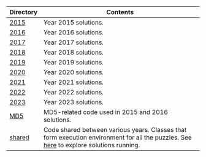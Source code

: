 Directory | Contents
------------ | -------------
[2015](2015) | Year 2015 solutions.
[2016](2016) | Year 2016 solutions.
[2017](2017) | Year 2017 solutions.
[2018](2018) | Year 2018 solutions.
[2019](2019) | Year 2019 solutions.
[2020](2020) | Year 2020 solutions.
[2021](2021) | Year 2021 solutions.
[2022](2022) | Year 2022 solutions.
[2023](2023) | Year 2023 solutions.
[MD5](MD5) | MD5-related code used in 2015 and 2016 solutions.
[shared](shared) | Code shared between various years. Classes that form execution environment for all the puzzles. See [here](../bin) to explore solutions running.